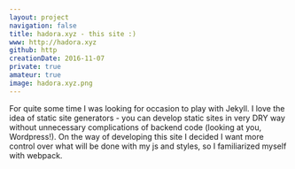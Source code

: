 ```yaml
---
layout: project
navigation: false
title: hadora.xyz - this site :)
www: http://hadora.xyz
github: http
creationDate: 2016-11-07
private: true
amateur: true
image: hadora.xyz.png
---
```


For quite some time I was looking for occasion to play with
<span class="decorate-word">Jekyll</span>. I love
the idea of static site generators - you can develop static sites in very DRY way
without unnecessary complications of backend code (looking at you, Wordpress!).
On the way of developing this site I decided I want more control over what will
be done with my js and styles, so I familiarized myself with
<span class="decorate-word">webpack</span>.
